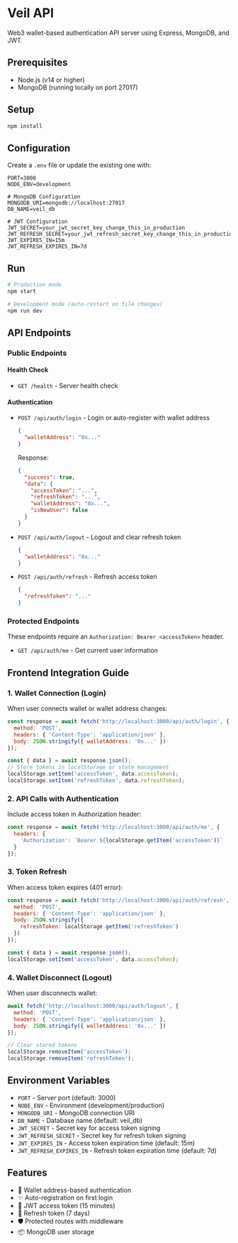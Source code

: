# Veil API

Web3 wallet-based authentication API server using Express, MongoDB, and JWT.

## Prerequisites

- Node.js (v14 or higher)
- MongoDB (running locally on port 27017)

## Setup

```bash
npm install
```

## Configuration

Create a `.env` file or update the existing one with:

```env
PORT=3000
NODE_ENV=development

# MongoDB Configuration
MONGODB_URI=mongodb://localhost:27017
DB_NAME=veil_db

# JWT Configuration
JWT_SECRET=your_jwt_secret_key_change_this_in_production
JWT_REFRESH_SECRET=your_jwt_refresh_secret_key_change_this_in_production
JWT_EXPIRES_IN=15m
JWT_REFRESH_EXPIRES_IN=7d
```

## Run

```bash
# Production mode
npm start

# Development mode (auto-restart on file changes)
npm run dev
```

## API Endpoints

### Public Endpoints

#### Health Check
- `GET /health` - Server health check

#### Authentication
- `POST /api/auth/login` - Login or auto-register with wallet address
  ```json
  {
    "walletAddress": "0x..."
  }
  ```
  Response:
  ```json
  {
    "success": true,
    "data": {
      "accessToken": "...",
      "refreshToken": "...",
      "walletAddress": "0x...",
      "isNewUser": false
    }
  }
  ```

- `POST /api/auth/logout` - Logout and clear refresh token
  ```json
  {
    "walletAddress": "0x..."
  }
  ```

- `POST /api/auth/refresh` - Refresh access token
  ```json
  {
    "refreshToken": "..."
  }
  ```

### Protected Endpoints

These endpoints require an `Authorization: Bearer <accessToken>` header.

- `GET /api/auth/me` - Get current user information

## Frontend Integration Guide

### 1. Wallet Connection (Login)
When user connects wallet or wallet address changes:
```javascript
const response = await fetch('http://localhost:3000/api/auth/login', {
  method: 'POST',
  headers: { 'Content-Type': 'application/json' },
  body: JSON.stringify({ walletAddress: '0x...' })
});

const { data } = await response.json();
// Store tokens in localStorage or state management
localStorage.setItem('accessToken', data.accessToken);
localStorage.setItem('refreshToken', data.refreshToken);
```

### 2. API Calls with Authentication
Include access token in Authorization header:
```javascript
const response = await fetch('http://localhost:3000/api/auth/me', {
  headers: {
    'Authorization': `Bearer ${localStorage.getItem('accessToken')}`
  }
});
```

### 3. Token Refresh
When access token expires (401 error):
```javascript
const response = await fetch('http://localhost:3000/api/auth/refresh', {
  method: 'POST',
  headers: { 'Content-Type': 'application/json' },
  body: JSON.stringify({
    refreshToken: localStorage.getItem('refreshToken')
  })
});

const { data } = await response.json();
localStorage.setItem('accessToken', data.accessToken);
```

### 4. Wallet Disconnect (Logout)
When user disconnects wallet:
```javascript
await fetch('http://localhost:3000/api/auth/logout', {
  method: 'POST',
  headers: { 'Content-Type': 'application/json' },
  body: JSON.stringify({ walletAddress: '0x...' })
});

// Clear stored tokens
localStorage.removeItem('accessToken');
localStorage.removeItem('refreshToken');
```

## Environment Variables

- `PORT` - Server port (default: 3000)
- `NODE_ENV` - Environment (development/production)
- `MONGODB_URI` - MongoDB connection URI
- `DB_NAME` - Database name (default: veil_db)
- `JWT_SECRET` - Secret key for access token signing
- `JWT_REFRESH_SECRET` - Secret key for refresh token signing
- `JWT_EXPIRES_IN` - Access token expiration time (default: 15m)
- `JWT_REFRESH_EXPIRES_IN` - Refresh token expiration time (default: 7d)

## Features

- 🔐 Wallet address-based authentication
- ✨ Auto-registration on first login
- 🎫 JWT access token (15 minutes)
- 🔄 Refresh token (7 days)
- 🛡️ Protected routes with middleware
- 📦 MongoDB user storage
